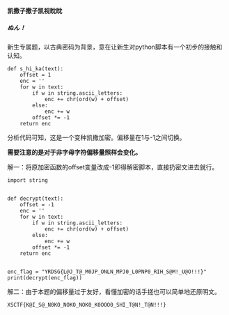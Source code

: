 #### 凯撒子撒子凯视眈眈

##### ぬん！

新生专属题，以古典密码为背景，意在让新生对python脚本有一个初步的接触和认知。

```
def s_hi_ka(text):
    offset = 1
    enc = ''
    for w in text:
        if w in string.ascii_letters:
            enc += chr(ord(w) + offset)
        else:
            enc += w
        offset *= -1
    return enc
```

分析代码可知，这是一个变种凯撒加密。偏移量在1与-1之间切换。

**需要注意的是对于非字母字符偏移量照样会变化。**

解一：将原加密函数的offset变量改成-1即得解密脚本，直接扔密文进去就行。

```
import string


def decrypt(text):
    offset = -1
    enc = ''
    for w in text:
        if w in string.ascii_letters:
            enc += chr(ord(w) + offset)
        else:
            enc += w
        offset *= -1
    return enc


enc_flag = "YRDSG{L@J_T@_M0JP_ONLN_MPJ0_L0PNP0_RIH_S@M!_U@O!!!}"
print(decrypt(enc_flag))
```

解二：由于本题的偏移量过于友好，看懂加密的话手搓也可以简单地还原明文。

```
XSCTF{K@I_S@_N0KO_NOKO_NOK0_K0OOO0_SHI_T@N!_T@N!!!}
```

